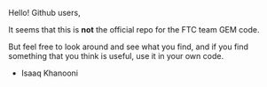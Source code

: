 Hello! Github users,

It seems that this is __**not**__ the official repo for the FTC team GEM code.

But feel free to look around and see what you find, and if you find something that you think is useful,
use it in your own code.

- Isaaq Khanooni